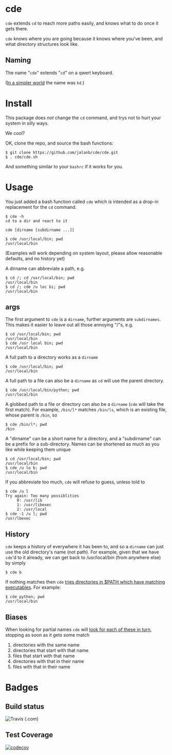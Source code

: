 cde
===

`cde` extends `cd` to reach more paths easily, and knows what to do once it gets there.

`cde` knows where you are going because it knows where you've been, and what directory structures look like.

Naming
------

The name "`cde`" extends "`cd`" on a qwert keyboard.

([In a simpler world](https://github.com/jalanb/cde/commit/eb5f6a8) the name was `kd`.)

Install
=======

This package does *not* change the `cd` command, and trys not to hurt your system in silly ways.

We cool?

OK, clone the repo, and source the bash functions:
```shell
$ git clone https://github.com/jalanb/cde/cde.git
$ . cde/cde.sh
```

And something similar to your `bashrc` if it works for you. 

Usage
=====

You just added a bash function called `cde` which is intended as a drop-in replacement for the `cd` command.
```shell
$ cde -h
cd to a dir and react to it

cde [dirname [subdirname ...]]

$ cde /usr/local/bin; pwd
/usr/local/bin
```

(Examples will work depending on system layout, please allow reasonable defaults, and no history yet)

A dirname can abbreviate a path, e.g.
```shell
$ cd /; cd /usr/local/bin; pwd
/usr/local/bin
$ cd /; cde /u loc bi; pwd
/usr/local/bin
```

args
----

The first argument to `cde` is a `dirname`, further arguments are `subdirnames`. This makes it easier to leave out all those annoying "/"s, e.g.
```shell
$ cd /usr/local/bin; pwd
/usr/local/bin
$ cde /usr local bin; pwd
/usr/local/bin
```

A full path to a directory works as a `dirname`
```shell
$ cde /usr/local/bin; pwd
/usr/local/bin
```

A full path to a file can also be a `dirname` as `cd` will use the parent directory.
```shell
$ cde /usr/local/bin/python; pwd
/usr/local/bin
```

A globbed path to a file or directory can also be a `dirname` (`cde` will take the first match). For example, `/bin/l*` matches `/bin/ls`, which is an existing file, whose parent is `/bin`, so
```shell
$ cde /bin/l*; pwd
/bin
```

A "dirname" can be a short name for a directory, and a "subdirname" can be a prefix for a sub-directory. Names can be shortened as much as you like while keeping them unique

```shell
$ cd /usr/local/bin; pwd
/usr/local/bin
$ cde /u lo b; pwd
/usr/local/bin
```

If you abbreviate too much, `cde` will refuse to guess, unless told to
```shell
$ cde /u l
Try again: Too many possiblities
	 0: /usr/lib
	 1: /usr/libexec
	 2: /usr/local
$ cde -1 /u l; pwd
/usr/lbexec
```

History
-------

`cde` keeps a history of everywhere it has been to, and so a `dirname` can just use the old directory's name (not path). For example, given that we have `cde`'d to it already, we can get back to /usr/local/bin (from anywhere else) by simply
```shell
$ cde b
```

If nothing matches then `cde` [tries directories in $PATH which have matching executables](https://github.com/jalanb/cde/blob/v0.7.35/cde/cde.py#L226). For example:

```shell
$ cde python; pwd
/usr/local/bin
```

Biases
------

When looking for partial names `cde` will [look for each of these in turn](https://github.com/jalanb/cde/blob/v0.7.35/cde/cde.py#L339), stopping as soon as it gets some match

1. directories with the same name
2. directories that start with that name
3. files that start with that name
4. directories with that in their name
5. files with that in their name


Badges
======

Build status
------------

![Travis (.com)](https://img.shields.io/travis/com/jalanb/cde)

Test Coverage
-------------

[![codecov](https://codecov.io/gh/jalanb/cde/branch/master/graph/badge.svg)](https://codecov.io/gh/jalanb/cde)

